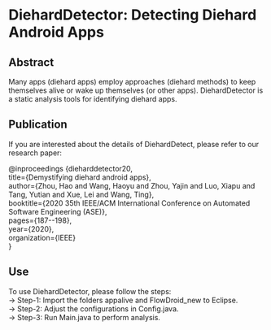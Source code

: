 # DiehardDetector: Detecting Diehard Android Apps

## Abstract

Many apps (diehard apps) employ approaches (diehard methods) to keep themselves alive or wake up themselves (or other apps). DiehardDetector is a static analysis tools for identifying diehard apps.

## Publication

If you are interested about the details of DiehardDetect, please refer to our research paper:  

@inproceedings {dieharddetector20,  
title={Demystifying diehard android apps},  
author={Zhou, Hao and Wang, Haoyu and Zhou, Yajin and Luo, Xiapu and Tang, Yutian and Xue, Lei and Wang, Ting},  
booktitle={2020 35th IEEE/ACM International Conference on Automated Software Engineering (ASE)},  
pages={187--198},  
year={2020},  
organization={IEEE}  
}

## Use

To use DiehardDetector, please follow the steps:  
-> Step-1: Import the folders appalive and FlowDroid_new to Eclipse.  
-> Step-2: Adjust the configurations in Config.java.  
-> Step-3: Run Main.java to perform analysis.  
